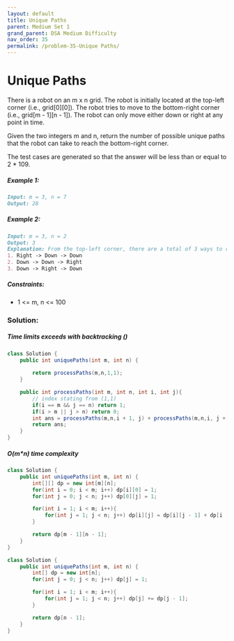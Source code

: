 ```yaml
---
layout: default
title: Unique Paths
parent: Medium Set 1
grand_parent: DSA Medium Difficulty
nav_order: 35
permalink: /problem-35-Unique Paths/
---
```


# Unique Paths
There is a robot on an m x n grid. The robot is initially located at the top-left corner (i.e., grid[0][0]). The robot tries to move to the bottom-right corner (i.e., grid[m - 1][n - 1]). The robot can only move either down or right at any point in time.

Given the two integers m and n, return the number of possible unique paths that the robot can take to reach the bottom-right corner.

The test cases are generated so that the answer will be less than or equal to 2 * 109.

##### Example 1:
```markdown
Input: m = 3, n = 7
Output: 28
```
##### Example 2:
```markdown
Input: m = 3, n = 2
Output: 3
Explanation: From the top-left corner, there are a total of 3 ways to reach the bottom-right corner:
1. Right -> Down -> Down
2. Down -> Down -> Right
3. Down -> Right -> Down
```
##### Constraints:
* 1 <= m, n <= 100

### Solution:

##### Time limits exceeds with backtracking ()
```java
class Solution {
    public int uniquePaths(int m, int n) {
        
        return processPaths(m,n,1,1);
    }

    public int processPaths(int m, int n, int i, int j){
        // index stating from (1,1)
        if(i == m && j == n) return 1;
        if(i > m || j > n) return 0;
        int ans = processPaths(m,n,i + 1, j) + processPaths(m,n,i, j + 1);
        return ans;
    }
}
```
##### O(m*n) time complexity
```java
class Solution {
    public int uniquePaths(int m, int n) {
        int[][] dp = new int[m][n];
        for(int i = 0; i < m; i++) dp[i][0] = 1;
        for(int j = 0; j < n; j++) dp[0][j] = 1;

        for(int i = 1; i < m; i++){
            for(int j = 1; j < n; j++) dp[i][j] = dp[i][j - 1] + dp[i - 1][j];
        }

        return dp[m - 1][n - 1];
    }
}
```
```java
class Solution {
    public int uniquePaths(int m, int n) {
        int[] dp = new int[n];
        for(int j = 0; j < n; j++) dp[j] = 1;

        for(int i = 1; i < m; i++){
            for(int j = 1; j < n; j++) dp[j] += dp[j - 1];
        }

        return dp[n - 1];
    }
}
```
